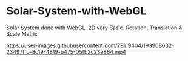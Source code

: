 # Solar-System-with-WebGL
Solar System done with WebGL. 2D very Basic. Rotation, Translation &amp; Scale Matrix


https://user-images.githubusercontent.com/79119404/193908632-23497ffb-8c19-4819-b475-05fb2c23e864.mp4

